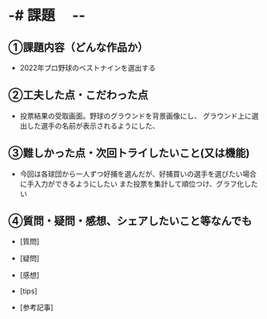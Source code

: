# -# 課題　 --

## ①課題内容（どんな作品か）
- 2022年プロ野球のベストナインを選出する

## ②工夫した点・こだわった点
- 投票結果の受取画面。野球のグラウンドを背景画像にし、
グラウンド上に選出した選手の名前が表示されるようにした、

## ③難しかった点・次回トライしたいこと(又は機能)
- 今回は各球団から一人ずつ好捕を選んだが、好捕買いの選手を選びたい場合に手入力ができるようにしたい
また投票を集計して順位つけ、グラフ化したい


## ④質問・疑問・感想、シェアしたいこと等なんでも
- [質問]

- [疑問]
- [感想]
- [tips]
- [参考記事]